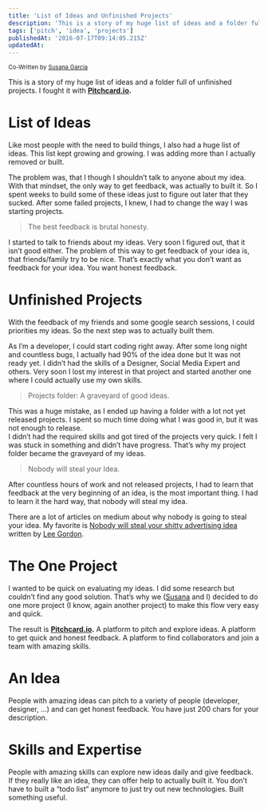 ```yaml
---
title: 'List of Ideas and Unfinished Projects'
description: 'This is a story of my huge list of ideas and a folder full of unfinished projects. I fought it with Pitchcard.io.'
tags: ['pitch', 'idea', 'projects']
publishedAt: '2016-07-17T09:14:05.215Z'
updatedAt:
---
```


<small>Co-Written by [Susana Garcia](https://susana.dev)</small>

This is a story of my huge list of ideas and a folder full of unfinished projects. I fought it with [**Pitchcard.io**](https://www.pitchcard.io)**.**

# List of Ideas

Like most people with the need to build things, I also had a huge list of ideas. This list kept growing and growing. I was adding more than I actually removed or built.

The problem was, that I though I shouldn’t talk to anyone about my idea. With that mindset, the only way to get feedback, was actually to built it. So I spent weeks to build some of these ideas just to figure out later that they sucked. After some failed projects, I knew, I had to change the way I was starting projects.

> The best feedback is brutal honesty.

I started to talk to friends about my ideas. Very soon I figured out, that it isn’t good either. The problem of this way to get feedback of your idea is, that friends/family try to be nice. That’s exactly what you don’t want as feedback for your idea. You want honest feedback.

# Unfinished Projects

With the feedback of my friends and some google search sessions, I could priorities my ideas. So the next step was to actually built them.

As I’m a developer, I could start coding right away. After some long night and countless bugs, I actually had 90% of the idea done but It was not ready yet. I didn’t had the skills of a Designer, Social Media Expert and others. Very soon I lost my interest in that project and started another one where I could actually use my own skills.

> Projects folder: A graveyard of good ideas.

This was a huge mistake, as I ended up having a folder with a lot not yet released projects. I spent so much time doing what I was good in, but it was not enough to release.   
I didn’t had the required skills and got tired of the projects very quick. I felt I was stuck in something and didn’t have progress. That’s why my project folder became the graveyard of my ideas.

> Nobody will steal your Idea.

After countless hours of work and not released projects, I had to learn that feedback at the very beginning of an idea, is the most important thing. I had to learn it the hard way, that nobody will steal my idea.

There are a lot of articles on medium about why nobody is going to steal your idea. My favorite is [Nobody will steal your shitty advertising idea](https://medium.com/@leegordon/nobody-will-steal-your-shitty-advertising-idea-fd6c79860ffb) written by [Lee Gordon](https://medium.com/u/e7353574c06e).

# The One Project

I wanted to be quick on evaluating my ideas. I did some research but couldn’t find any good solution. That’s why we ([Susana](https://susana.dev) and I) decided to do one more project (I know, again another project) to make this flow very easy and quick.

The result is [**Pitchcard.io**](https://www.pitchcard.io)**.** A platform to pitch and explore ideas. A platform to get quick and honest feedback. A platform to find collaborators and join a team with amazing skills.

# An Idea

People with amazing ideas can pitch to a variety of people (developer, designer, …) and can get honest feedback. You have just 200 chars for your description.

# Skills and Expertise

People with amazing skills can explore new ideas daily and give feedback. If they really like an idea, they can offer help to actually built it. You don’t have to built a “todo list” anymore to just try out new technologies. Built something useful.
